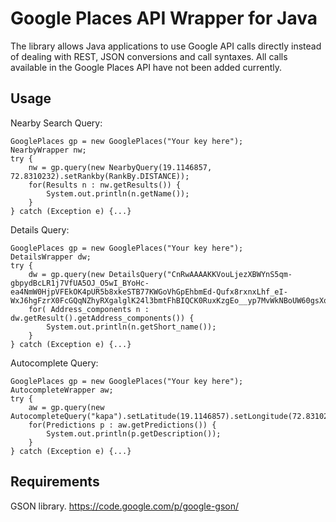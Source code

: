 Google Places API Wrapper for Java
===================================
The library allows Java applications to use Google API calls directly instead of dealing with REST, JSON conversions and call syntaxes.
All calls available in the Google Places API have not been added currently.

Usage
-----------
Nearby Search Query:

	GooglePlaces gp = new GooglePlaces("Your key here");
	NearbyWrapper nw;
	try {
		nw = gp.query(new NearbyQuery(19.1146857, 72.8310232).setRankby(RankBy.DISTANCE));
		for(Results n : nw.getResults()) {
			System.out.println(n.getName());
		}
	} catch (Exception e) {...}

Details Query:

	GooglePlaces gp = new GooglePlaces("Your key here");
	DetailsWrapper dw;
	try {
		dw = gp.query(new DetailsQuery("CnRwAAAAKKVouLjezXBWYnS5qm-gbpydBcLR1j7VfUA5OJ_O5wI_BYoHc-ea4NmW0HjpVFEkOK4pUR5b8xkeSTB77KWGoVhGpEhbmEd-Qufx8rxnxLhf_eI-WxJ6hgFzrX0FcGQqNZhyRXgalglK24l3bmtFhBIQCK0RuxKzgEo__yp7MvWkNBoUW60gsXqqEqmi5gx_FCjNfCzCa0o"));
		for( Address_components n : dw.getResult().getAddress_components()) {
			System.out.println(n.getShort_name());
		}
	} catch (Exception e) {...}

Autocomplete Query:

	GooglePlaces gp = new GooglePlaces("Your key here");
	AutocompleteWrapper aw;
	try {
		aw = gp.query(new AutocompleteQuery("kapa").setLatitude(19.1146857).setLongitude(72.8310232).setRadius(90000).setComponents("country:in"));
		for(Predictions p : aw.getPredictions()) {
			System.out.println(p.getDescription());
		}
	} catch (Exception e) {...}


Requirements
------------
GSON library. https://code.google.com/p/google-gson/